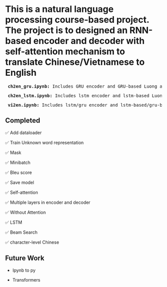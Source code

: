 # This is a natural language processing course-based project. The project is to designed an RNN-based encoder and decoder with self-attention mechanism to translate Chinese/Vietnamese to English

<pre>
 <b>ch2en_gru.ipynb:</b> Includes GRU encoder and GRU-based Luong attention/no attention model for Chinese to English translation.
</pre>


<pre>
 <b>ch2en_lstm.ipynb:</b> Includes lstm encoder and lstm-based Luong attention/no attention decoder model for Chinese to English translation.
</pre>

<pre>
 <b>vi2en.ipynb:</b> Includes lstm/gru encoder and lstm-based/gru-based Luong attention/no attention decoder model for Vietnamese to English translation.
</pre>

## Completed
:white_check_mark: Add dataloader

:white_check_mark: Train Unknown word representation

:white_check_mark: Mask

:white_check_mark: Minibatch

:white_check_mark: Bleu score

:white_check_mark: Save model

:white_check_mark: Self-attention

:white_check_mark: Multiple layers in encoder and decoder

:white_check_mark: Without Attention

:white_check_mark: LSTM

:white_check_mark: Beam Search

:white_check_mark: character-level Chinese

## Future Work
* Ipynb to py

* Transformers
